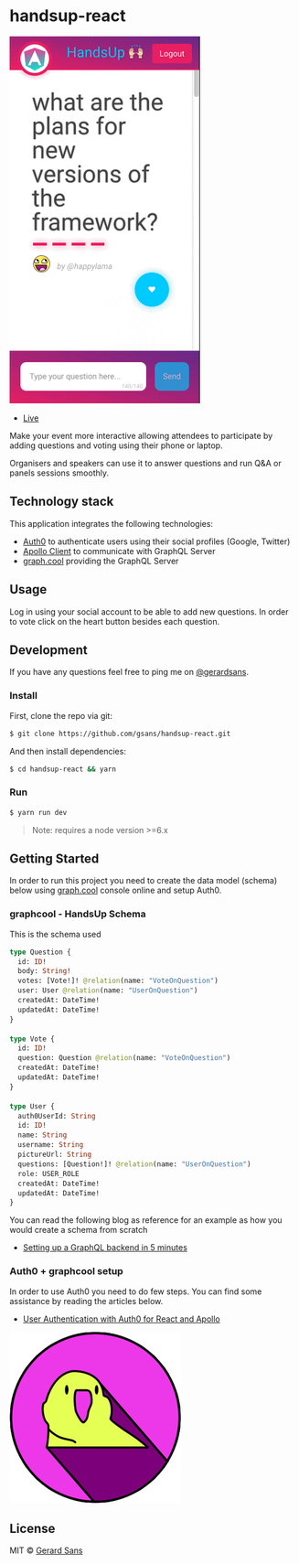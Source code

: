 # handsup-react

<img src="./src/images/handsup.gif"/>

- [Live](https://handsup-63347.firebaseapp.com/#/)

Make your event more interactive allowing attendees to participate by adding questions and voting using their phone or laptop.

Organisers and speakers can use it to answer questions and run Q&A or panels sessions smoothly.

## Technology stack

This application integrates the following technologies:
- [Auth0](http://auth0.com) to authenticate users using their social profiles (Google, Twitter)
- [Apollo Client](http://dev.apollodata.com) to communicate with GraphQL Server
- [graph.cool](http://graph.cool) providing the GraphQL Server

## Usage

Log in using your social account to be able to add new questions. In order to vote click on the heart button besides each question.

## Development

If you have any questions feel free to ping me on [@gerardsans](http://twitter.com/gerardsans).

### Install

First, clone the repo via git:

```bash
$ git clone https://github.com/gsans/handsup-react.git
```

And then install dependencies:

```bash
$ cd handsup-react && yarn
```

### Run
```bash
$ yarn run dev
```

> Note: requires a node version >=6.x

## Getting Started

In order to run this project you need to create the data model (schema) below using [graph.cool](http://graph.cool) console online and setup Auth0. 

### graphcool - HandsUp Schema

This is the schema used

```graphql
type Question {
  id: ID!
  body: String!
  votes: [Vote!]! @relation(name: "VoteOnQuestion")
  user: User @relation(name: "UserOnQuestion")
  createdAt: DateTime!
  updatedAt: DateTime!
}

type Vote {
  id: ID!
  question: Question @relation(name: "VoteOnQuestion")
  createdAt: DateTime!
  updatedAt: DateTime!
}

type User {
  auth0UserId: String
  id: ID!
  name: String
  username: String
  pictureUrl: String
  questions: [Question!]! @relation(name: "UserOnQuestion")
  role: USER_ROLE
  createdAt: DateTime!
  updatedAt: DateTime!
}
```

You can read the following blog as reference for an example as how you would create a schema from scratch
- [Setting up a GraphQL backend in 5 minutes](https://www.graph.cool/docs/tutorials/quickstart-1-thaeghi8ro)


### Auth0 + graphcool setup

In order to use Auth0 you need to do few steps. You can find some assistance by reading the articles below.

- [User Authentication with Auth0 for React and Apollo](https://www.graph.cool/docs/tutorials/react-apollo-auth0-pheiph4ooj)

<img src="./src/images/partyparrot.png" />

## License
MIT © [Gerard Sans](https://github.com/gsans)